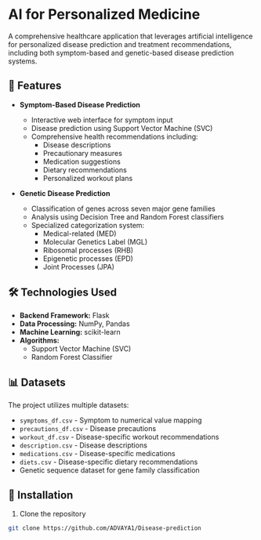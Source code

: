 # AI for Personalized Medicine

A comprehensive healthcare application that leverages artificial intelligence for personalized disease prediction and treatment recommendations, including both symptom-based and genetic-based disease prediction systems.

## 🌟 Features

- **Symptom-Based Disease Prediction**

  - Interactive web interface for symptom input
  - Disease prediction using Support Vector Machine (SVC)
  - Comprehensive health recommendations including:
    - Disease descriptions
    - Precautionary measures
    - Medication suggestions
    - Dietary recommendations
    - Personalized workout plans

- **Genetic Disease Prediction**
  - Classification of genes across seven major gene families
  - Analysis using Decision Tree and Random Forest classifiers
  - Specialized categorization system:
    - Medical-related (MED)
    - Molecular Genetics Label (MGL)
    - Ribosomal processes (RHB)
    - Epigenetic processes (EPD)
    - Joint Processes (JPA)

## 🛠️ Technologies Used

- **Backend Framework:** Flask
- **Data Processing:** NumPy, Pandas
- **Machine Learning:** scikit-learn
- **Algorithms:**
  - Support Vector Machine (SVC)
  - Random Forest Classifier

## 📊 Datasets

The project utilizes multiple datasets:

- `symptoms_df.csv` - Symptom to numerical value mapping
- `precautions_df.csv` - Disease precautions
- `workout_df.csv` - Disease-specific workout recommendations
- `description.csv` - Disease descriptions
- `medications.csv` - Disease-specific medications
- `diets.csv` - Disease-specific dietary recommendations
- Genetic sequence dataset for gene family classification

## 🚀 Installation

1. Clone the repository

```bash
git clone https://github.com/ADVAYA1/Disease-prediction
```
